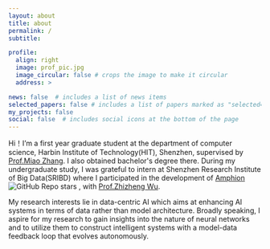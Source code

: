 ```yaml
---
layout: about
title: about
permalink: /
subtitle: 

profile:
  align: right
  image: prof_pic.jpg
  image_circular: false # crops the image to make it circular
  address: >

news: false  # includes a list of news items
selected_papers: false # includes a list of papers marked as "selected={true}"
my_projects: false
social: false  # includes social icons at the bottom of the page
---
```


Hi！I’m a first year graduate student at the department of computer science, Harbin Institute of Technology(HIT), Shenzhen, supervised by [Prof.Miao Zhang](https://faculty.hitsz.edu.cn/zhangmiao). I also obtained bachelor's degree there. During my undergraduate study, I was grateful to intern at Shenzhen Research Institute of Big Data(SRIBD) where I participated in the development of [Amphion](https://github.com/open-mmlab/Amphion) ![GitHub Repo stars](https://img.shields.io/github/stars/open-mmlab/Amphion)
, with [Prof.Zhizheng Wu](https://drwuz.com/).

My research interests lie in data-centric AI which aims at enhancing AI systems in terms of data rather than model architecture. Broadly speaking, I aspire for my research to gain insights into the nature of neural networks and to utilize them to construct intelligent systems with a model-data feedback loop that evolves autonomously.